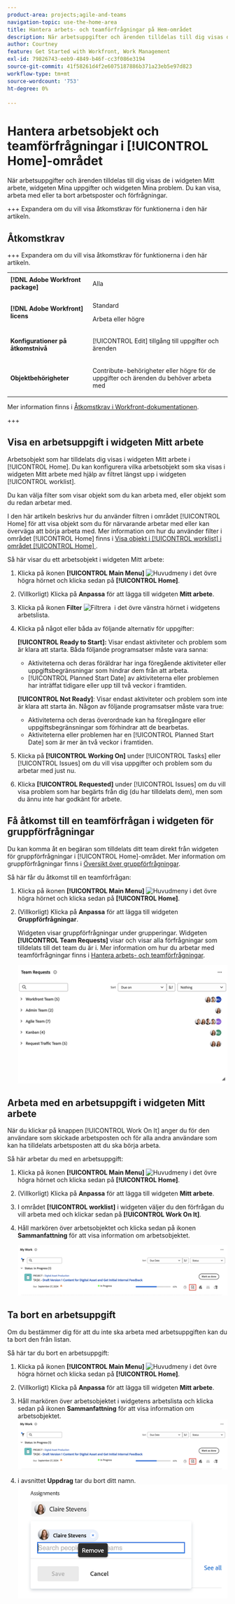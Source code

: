 ```yaml
---
product-area: projects;agile-and-teams
navigation-topic: use-the-home-area
title: Hantera arbets- och teamförfrågningar på Hem-området
description: När arbetsuppgifter och ärenden tilldelas till dig visas de i widgeten Mitt arbete, widgeten Mina uppgifter och widgeten Mina problem.  Du kan visa, arbeta med eller ta bort arbetsposter och förfrågningar.
author: Courtney
feature: Get Started with Workfront, Work Management
exl-id: 79826743-eeb9-4849-b46f-cc3f086e3194
source-git-commit: 41f58261d4f2e6075187886b371a23eb5e97d823
workflow-type: tm+mt
source-wordcount: '753'
ht-degree: 0%

---
```



# Hantera arbetsobjekt och teamförfrågningar i [!UICONTROL Home]-området

När arbetsuppgifter och ärenden tilldelas till dig visas de i widgeten Mitt arbete, widgeten Mina uppgifter och widgeten Mina problem.  Du kan visa, arbeta med eller ta bort arbetsposter och förfrågningar.

+++ Expandera om du vill visa åtkomstkrav för funktionerna i den här artikeln.

## Åtkomstkrav

+++ Expandera om du vill visa åtkomstkrav för funktionerna i den här artikeln. 

<table style="table-layout:auto"> 
 <col> 
 </col> 
 <col> 
 </col> 
 <tbody> 
  <tr> 
   <td role="rowheader"><strong>[!DNL Adobe Workfront package]</strong></td> 
   <td> <p>Alla</p> </td> 
  </tr> 
  <tr> 
   <td role="rowheader"><strong>[!DNL Adobe Workfront] licens</strong></td> 
   <td>
   <p>Standard</p>
    <p>Arbeta eller högre</p> </td> 
  </tr> 
  <tr> 
   <td role="rowheader"><strong>Konfigurationer på åtkomstnivå</strong></td> 
   <td> <p>[!UICONTROL Edit] tillgång till uppgifter och ärenden</p> </td> 
  </tr> 
  <tr> 
   <td role="rowheader"><strong>Objektbehörigheter</strong></td> 
   <td> <p>Contribute-behörigheter eller högre för de uppgifter och ärenden du behöver arbeta med</p></td> 
  </tr> 
 </tbody> 
</table>

Mer information finns i [Åtkomstkrav i Workfront-dokumentationen](/help/quicksilver/administration-and-setup/add-users/access-levels-and-object-permissions/access-level-requirements-in-documentation.md).

+++

## Visa en arbetsuppgift i widgeten Mitt arbete

Arbetsobjekt som har tilldelats dig visas i widgeten Mitt arbete i [!UICONTROL Home]. Du kan konfigurera vilka arbetsobjekt som ska visas i widgeten Mitt arbete med hjälp av filtret längst upp i widgeten [!UICONTROL worklist].

Du kan välja filter som visar objekt som du kan arbeta med, eller objekt som du redan arbetar med.

I den här artikeln beskrivs hur du använder filtren i området [!UICONTROL Home] för att visa objekt som du för närvarande arbetar med eller kan överväga att börja arbeta med. Mer information om hur du använder filter i området [!UICONTROL Home] finns i [Visa objekt i [!UICONTROL worklist] i området [!UICONTROL Home] &#x200B;](/help/quicksilver/workfront-basics/using-home/using-the-home-area/display-items-in-home-work-list.md).

Så här visar du ett arbetsobjekt i widgeten Mitt arbete:

1. Klicka på ikonen **[!UICONTROL Main Menu]** ![Huvudmeny](assets/main-menu-icon.png) i det övre högra hörnet och klicka sedan på **[!UICONTROL Home]**.
1. (Villkorligt) Klicka på **Anpassa** för att lägga till widgeten **Mitt arbete**.

1. Klicka på ikonen **Filter** ![Filtrera &#x200B;](assets/filter-nwepng.png) i det övre vänstra hörnet i widgetens arbetslista.

1. Klicka på något eller båda av följande alternativ för uppgifter:

   **[!UICONTROL Ready to Start]:** Visar endast aktiviteter och problem som är klara att starta. Båda följande programsatser måste vara sanna:

   * Aktiviteterna och deras föräldrar har inga föregående aktiviteter eller uppgiftsbegränsningar som hindrar dem från att arbeta.
   * [!UICONTROL Planned Start Date] av aktiviteterna eller problemen har inträffat tidigare eller upp till två veckor i framtiden.

   **[!UICONTROL Not Ready]**: Visar endast aktiviteter och problem som inte är klara att starta än. Någon av följande programsatser måste vara true:

   * Aktiviteterna och deras överordnade kan ha föregångare eller uppgiftsbegränsningar som förhindrar att de bearbetas.
   * Aktiviteterna eller problemen har en [!UICONTROL Planned Start Date] som är mer än två veckor i framtiden.

1. Klicka på **[!UICONTROL Working On]** under [!UICONTROL Tasks] eller [!UICONTROL Issues] om du vill visa uppgifter och problem som du arbetar med just nu.
1. Klicka **[!UICONTROL Requested]** under [!UICONTROL Issues] om du vill visa problem som har begärts från dig (du har tilldelats dem), men som du ännu inte har godkänt för arbete.

## Få åtkomst till en teamförfrågan i widgeten för gruppförfrågningar

Du kan komma åt en begäran som tilldelats ditt team direkt från widgeten för gruppförfrågningar i [!UICONTROL Home]-området. Mer information om gruppförfrågningar finns i [Översikt över gruppförfrågningar](../../../people-teams-and-groups/work-with-team-requests/team-requests-overview.md).

Så här får du åtkomst till en teamförfrågan:

1. Klicka på ikonen **[!UICONTROL Main Menu]** ![Huvudmeny](assets/main-menu-icon.png) i det övre högra hörnet och klicka sedan på **[!UICONTROL Home]**.
1. (Villkorligt) Klicka på **Anpassa** för att lägga till widgeten **Gruppförfrågningar**.

   Widgeten visar gruppförfrågningar under grupperingar. Widgeten **[!UICONTROL Team Requests]** visar och visar alla förfrågningar som tilldelats till det team du är i. Mer information om hur du arbetar med teamförfrågningar finns i [Hantera arbets- och teamförfrågningar](../../../people-teams-and-groups/work-with-team-requests/manage-work-and-team-requests.md).

   ![Widget för gruppförfrågningar](assets/team-request-widget.png)

## Arbeta med en arbetsuppgift i widgeten Mitt arbete

När du klickar på knappen [!UICONTROL Work On It] anger du för den användare som skickade arbetsposten och för alla andra användare som kan ha tilldelats arbetsposten att du ska börja arbeta.

Så här arbetar du med en arbetsuppgift:

1. Klicka på ikonen **[!UICONTROL Main Menu]** ![Huvudmeny](assets/main-menu-icon.png) i det övre högra hörnet och klicka sedan på **[!UICONTROL Home]**.
1. (Villkorligt) Klicka på **Anpassa** för att lägga till widgeten **Mitt arbete**.

1. I området **[!UICONTROL worklist]** i widgeten väljer du den förfrågan du vill arbeta med och klickar sedan på **[!UICONTROL Work On It]**.
1. Håll markören över arbetsobjektet och klicka sedan på ikonen **Sammanfattning** för att visa information om arbetsobjektet.

   ![Öppna sammanfattning](assets/open-summary-new-home.png)


## Ta bort en arbetsuppgift

Om du bestämmer dig för att du inte ska arbeta med arbetsuppgiften kan du ta bort den från listan.

Så här tar du bort en arbetsuppgift:

1. Klicka på ikonen **[!UICONTROL Main Menu]** ![Huvudmeny](assets/main-menu-icon.png) i det övre högra hörnet och klicka sedan på **[!UICONTROL Home]**.
1. (Villkorligt) Klicka på **Anpassa** för att lägga till widgeten **Mitt arbete**.

1. Håll markören över arbetsobjektet i widgetens arbetslista och klicka sedan på ikonen **Sammanfattning** för att visa information om arbetsobjektet.
   ![Öppna sammanfattning](assets/open-summary-new-home.png)
1. i avsnittet **Uppdrag** tar du bort ditt namn.
   ![Ta bort tilldelning](assets/remove-assignment.png)



<!--
## Reassign a request

1. Click the **[!UICONTROL Main Menu]** ![Main Menu icon](assets/main-menu-icon.png) in the upper-right corner, then click **[!UICONTROL Home]**.
1. In the **[!UICONTROL Work List]** area, select the request you want to reassign.

1. Click on the **[!UICONTROL Assignments]** widget and remove yourself from the request, then type the name of the user you want to reassign the request to.

   >[!TIP]
   >
   >If the work request is still in the Ready to Start or Not Ready state, you can use the **[!UICONTROL Reassign]** button in the **[!UICONTROL More]** menu in the [!UICONTROL Work List].\
   >![Reassign button](assets/reassign-in-left-panel-350x204.png)

1. If a task's status is changed to [!UICONTROL New] or [!UICONTROL In Progress] after it was completed, you must unassign the user, save the task, then reassign the user in order for the task to reappear in their Home Work List.



## Reply to a request

You can reply to a request to further clarify the request or to propose a new date.

1. Click the **[!UICONTROL Main Menu]** ![Main Menu icon](assets/main-menu-icon.png) in the upper-right corner, then click **[!UICONTROL Home]**.
1. In the **[!UICONTROL Work List]** area, select the request you want to reply to.
1. Locate the individual who assigned the request to you.

   You can find this information on the [!UICONTROL Updates] tab of the task. Make sure the option to **[!UICONTROL Show System Updates]** is enabled.

1. Click **[!UICONTROL Start new update]** and begin typing your reply.
1. Enter the name of the recipient in the **[!UICONTROL Notify]** box, then click **[!UICONTROL Update]**.

   >[!TIP]
   >
   >If the work request is still in the Ready to Start or [!UICONTROL Not Ready] state, you can use the **[!UICONTROL Reply]** button in the **[!UICONTROL More]** menu in the [!UICONTROL Work List].\
   >![[!UICONTROL Reply button]](assets/reassign-in-left-panel-350x204.png)   

   -->
